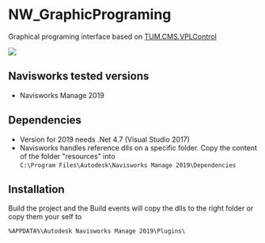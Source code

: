 # NW_GraphicPrograming

Graphical programing interface based on [TUM.CMS.VPLControl](https://github.com/tumcms/TUM.CMS.VPLControl)


![](https://media.giphy.com/media/9JrzovA2JPoX95CBc8/giphy.gif)

## Navisworks tested versions

* Navisworks Manage 2019

## Dependencies
* Version for 2019 needs .Net 4.7 (Visual Studio 2017)
* Navisworks handles reference dlls on a specific folder. Copy the content of the folder "resources" into  
``` C:\Program Files\Autodesk\Navisworks Manage 2019\Dependencies ```

## Installation
Build the project and the Build events will copy the dlls to the right folder or copy them your self to

``` %APPDATA%\Autodesk Navisworks Manage 2019\Plugins\  ```

